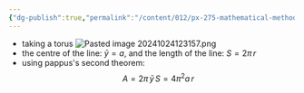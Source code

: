 ```yaml
---
{"dg-publish":true,"permalink":"/content/012/px-275-mathematical-methods/b-coordinate-systems-and-integration/b2-4-integration/px-275-b4c-example-a-torus/","created":"2024-11-25T10:50:32.000+00:00","updated":"2024-11-26T10:04:57.621+00:00"}
---
```


- taking a torus
![Pasted image 20241024123157.png](/img/user/pics/Pasted%20image%2020241024123157.png)
- the centre of the line: $\bar y = a$, and the length of the line: $S = 2\pi\,r$
- using pappus's second theorem: 
$$A = 2\pi\,\bar y\,S = 4 \pi ^{2}a\,r$$

